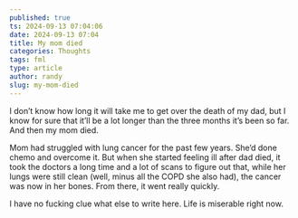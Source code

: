 ```yaml
---
published: true
ts: 2024-09-13 07:04:06
date: 2024-09-13 07:04
title: My mom died
categories: Thoughts
tags: fml
type: article
author: randy
slug: my-mom-died
---
```

<p>I don&#8217;t know how long it will take me to get over the death of my dad, but I know for sure that it&#8217;ll be a lot longer than the three months it&#8217;s been so far. And then my mom died. </p>



<p>Mom had struggled with lung cancer for the past few years. She&#8217;d done chemo and overcome it. But when she started feeling ill after dad died, it took the doctors a long time and a lot of scans to figure out that, while her lungs were still clean (well, minus all the COPD she also had), the cancer was now in her bones. From there, it went really quickly.</p>



<p>I have no fucking clue what else to write here. Life is miserable right now.</p>